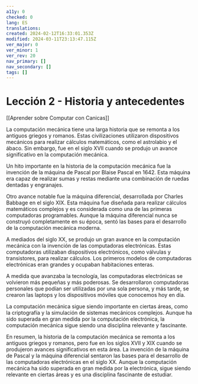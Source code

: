```yaml
---
a11y: 0
checked: 0
lang: ES
translations: 
created: 2024-02-12T16:33:01.353Z
modified: 2024-03-11T23:13:47.115Z
ver_major: 0
ver_minor: 1
ver_rev: 20
nav_primary: []
nav_secondary: []
tags: []
---
```

# Lección 2 - Historia y antecedentes

[[Aprender sobre Computar con Canicas]]

La computación mecánica tiene una larga historia que se remonta a los antiguos griegos y romanos. Estas civilizaciones utilizaron dispositivos mecánicos para realizar cálculos matemáticos, como el astrolabio y el ábaco. Sin embargo, fue en el siglo XVII cuando se produjo un avance significativo en la computación mecánica.

Un hito importante en la historia de la computación mecánica fue la invención de la máquina de Pascal por Blaise Pascal en 1642. Esta máquina era capaz de realizar sumas y restas mediante una combinación de ruedas dentadas y engranajes.

Otro avance notable fue la máquina diferencial, desarrollada por Charles Babbage en el siglo XIX. Esta máquina fue diseñada para realizar cálculos matemáticos complejos y es considerada como una de las primeras computadoras programables. Aunque la máquina diferencial nunca se construyó completamente en su época, sentó las bases para el desarrollo de la computación mecánica moderna.

A mediados del siglo XX, se produjo un gran avance en la computación mecánica con la invención de las computadoras electrónicas. Estas computadoras utilizaban dispositivos electrónicos, como válvulas y transistores, para realizar cálculos. Los primeros modelos de computadoras electrónicas eran grandes y ocupaban habitaciones enteras.

A medida que avanzaba la tecnología, las computadoras electrónicas se volvieron más pequeñas y más poderosas. Se desarrollaron computadoras personales que podían ser utilizadas por una sola persona, y más tarde, se crearon las laptops y los dispositivos móviles que conocemos hoy en día.

La computación mecánica sigue siendo importante en ciertas áreas, como la criptografía y la simulación de sistemas mecánicos complejos. Aunque ha sido superada en gran medida por la computación electrónica, la computación mecánica sigue siendo una disciplina relevante y fascinante.

En resumen, la historia de la computación mecánica se remonta a los antiguos griegos y romanos, pero fue en los siglos XVII y XIX cuando se produjeron avances significativos en esta área. La invención de la máquina de Pascal y la máquina diferencial sentaron las bases para el desarrollo de las computadoras electrónicas en el siglo XX. Aunque la computación mecánica ha sido superada en gran medida por la electrónica, sigue siendo relevante en ciertas áreas y es una disciplina fascinante de estudiar.
